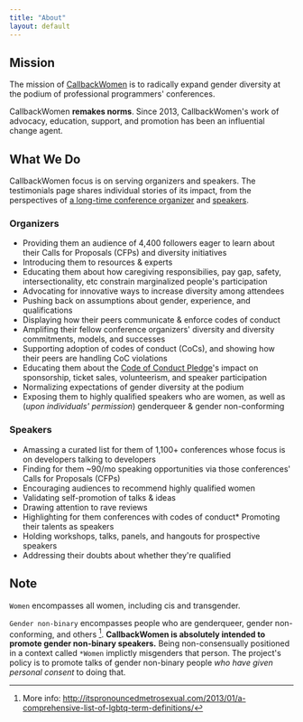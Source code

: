 ```yaml
---
title: "About"
layout: default
---
```



## Mission

The mission of [CallbackWomen](http://twitter.com/callbackwomen) is to radically expand gender diversity at the podium of professional programmers' conferences.

CallbackWomen **remakes norms**. Since 2013, CallbackWomen's work of advocacy, education, support, and promotion has been an influential change agent.


## What We Do

CallbackWomen focus is on serving organizers and speakers. The testimonials page shares individual stories of its impact, from the perspectives of [a long-time conference organizer](personal-stories.html) and [speakers](personal-stories.html#speakers).

### Organizers

* Providing them an audience of 4,400 followers eager to learn about their Calls for Proposals (CFPs) and diversity initiatives
* Introducing them to resources & experts
* Educating them about how caregiving responsibilies, pay gap, safety, intersectionality, etc constrain marginalized people's participation
* Advocating for innovative ways to increase diversity among attendees
* Pushing back on assumptions about gender, experience, and qualifications
* Displaying how their peers communicate & enforce codes of conduct
* Amplifing their fellow conference organizers' diversity and diversity commitments, models, and successes
* Supporting adoption of codes of conduct (CoCs), and showing how their peers are handling CoC violations
* Educating them about the [Code of Conduct Pledge](http://twitter.com/cocpledge)'s impact on sponsorship, ticket sales, volunteerism, and speaker participation
* Normalizing expectations of gender diversity at the podium
* Exposing them to highly qualified speakers who are women, as well as (*upon individuals' permission*) genderqueer & gender non-conforming


### Speakers

* Amassing a curated list for them of 1,100+ conferences whose focus is on developers talking to developers
* Finding for them ~90/mo speaking opportunities via those conferences' Calls for Proposals (CFPs)
* Encouraging audiences to recommend highly qualified women 
* Validating self-promotion of talks & ideas
* Drawing attention to rave reviews
* Highlighting for them conferences with codes of conduct* Promoting their talents as speakers
* Holding workshops, talks, panels, and hangouts for prospective speakers
* Addressing their doubts about whether they're qualified



## Note

`Women` encompasses all women, including cis and transgender.

`Gender non-binary` encompasses people who are genderqueer, gender non-conforming, and others [^1]. **CallbackWomen is absolutely intended to promote  gender non-binary speakers.** Being non-consensually positioned in a context called `*Women` implictly misgenders that person. The project's policy is to promote talks of gender non-binary people *who have given personal consent* to doing that.

[^1]: More info: http://itspronouncedmetrosexual.com/2013/01/a-comprehensive-list-of-lgbtq-term-definitions/





